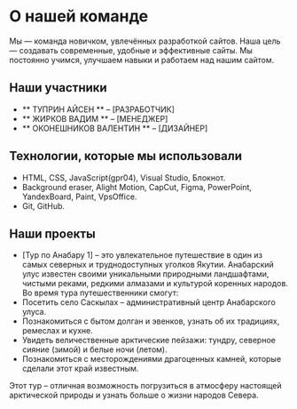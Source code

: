 # О нашей команде

Мы — команда новичком, увлечённых разработкой сайтов. Наша цель — создавать современные, удобные и эффективные сайты. Мы постоянно учимся, улучшаем навыки и работаем над нашим сайтом.

## Наши участники
- ** ТУПРИН АЙСЕН ** – [РАЗРАБОТЧИК] 
- ** ЖИРКОВ ВАДИМ ** – [МЕНЕДЖЕР] 
- ** ОКОНЕШНИКОВ ВАЛЕНТИН ** – [ДИЗАЙНЕР] 

## Технологии, которые мы использовали
- HTML, CSS, JavaScript(gpr04), Visual Studio, Блокнот.
- Background eraser, Alight Motion, CapCut, Figma, PowerPoint, YandexBoard, Paint, VpsOffice.
- Git, GitHub.

## Наши проекты
- [Тур по Анабару 1]  – это увлекательное путешествие в один из самых северных и труднодоступных уголков Якутии. Анабарский улус известен своими уникальными природными ландшафтами, чистыми реками, редкими алмазами и культурой коренных народов.  
Во время тура путешественники смогут:  
- Посетить село Саскылах – административный центр Анабарского улуса.  
- Познакомиться с бытом долган и эвенков, узнать об их традициях, ремеслах и кухне.  
- Увидеть величественные арктические пейзажи: тундру, северное сияние (зимой) и белые ночи (летом).  
- Познакомиться с месторождениями драгоценных камней, которые сделали этот край известным.  

Этот тур – отличная возможность погрузиться в атмосферу настоящей арктической природы и узнать больше о жизни народов Севера.
